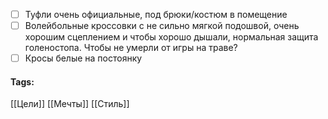 - [ ] Туфли очень официальные, под брюки/костюм в помещение
- [ ] Волейбольные кроссовки с не сильно мягкой подошвой, очень хорошим сцеплением и чтобы хорошо дышали, нормальная защита голеностопа. Чтобы не умерли от игры на траве?
- [ ] Кросы белые на постоянку
#### Tags:
[[Цели]]
[[Мечты]]
[[Стиль]]